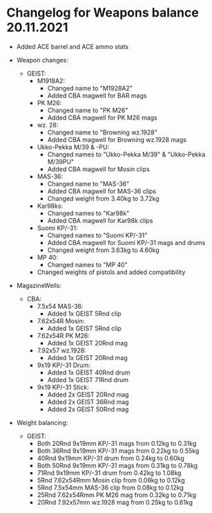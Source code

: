 # Changelog for Weapons balance 20.11.2021

- Added ACE barrel and ACE ammo stats

- Weapon changes:
    - GEIST:
        - M1918A2:
            - Changed name to "M1928A2"
            - Added CBA magwell for BAR mags
        - PK M26:
            - Changed name to "PK M26"
            - Added CBA magwell for PK M26 mags
        - wz. 28:
            - Changed name to "Browning wz.1928"
            - Added CBA magwell for Browning wz.1928 mags
        - Ukko-Pekka M/39 & -PU:
            - Changed names to "Ukko-Pekka M/39" & "Ukko-Pekka M/39PU"
            - Added CBA magwell for Mosin clips
        - MAS-36:
            - Changed name to "MAS-36"
            - Added CBA magwell for MAS-36 clips
            - Changed weight from 3.40kg to 3.72kg
        - Kar98ks:
            - Changed names to "Kar98k"
            - Added CBA magwell for Kar98k clips
        - Suomi KP/-31:
            - Changed names to "Suomi KP/-31"
            - Added CBA magwell for Suomi KP/-31 mags and drums
            - Changed weight from 3.63kg to 4.60kg
        - MP 40:
            - Changed names to "MP 40"
        - Changed weights of pistols and added compatibility

- MagazineWells:
    - CBA:
         - 7.5x54 MAS-36:
             - Added 1x GEIST 5Rnd clip
         - 7.62x54R Mosin:
             - Added 1x GEIST 5Rnd clip
         - 7.62x54R PK M26:
             - Added 1x GEIST 20Rnd mag
         - 7.92x57 wz.1928:
             - Added 1x GEIST 20Rnd mag
         - 9x19 KP/-31 Drum:
             - Added 1x GEIST 40Rnd drum
             - Added 1x GEIST 71Rnd drum
         - 9x19 KP/-31 Stick:
             - Added 2x GEIST 20Rnd mag
             - Added 2x GEIST 36Rnd mag
             - Added 2x GEIST 50Rnd mag

- Weight balancing:
    - GEIST:
        - Both 20Rnd 9x19mm KP/-31 mags from 0.12kg to 0.31kg
        - Both 36Rnd 9x19mm KP/-31 mags from 0.22kg to 0.55kg
        - 40Rnd 9x19mm KP/-31 drum from 0.24kg to 0.60kg
        - Both 50Rnd 9x19mm KP/-31 mags from 0.31kg to 0.78kg
        - 71Rnd 9x19mm KP/-31 drum from 0.42kg to 1.08kg
        - 5Rnd 7.62x54Rmm Mosin clip from 0.08kg to 0.12kg
        - 5Rnd 7.5x54mm MAS-36 clip from 0.08kg to 0.12kg
        - 25Rnd 7.62x54Rmm PK M26 mag from 0.32kg to 0.71kg
        - 20Rnd 7.92x57mm wz.1928 mag from 0.25kg to 0.61kg
